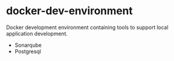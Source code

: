 # docker-dev-environment
Docker development environment containing tools to support local application development.

- Sonarqube
- Postgresql

